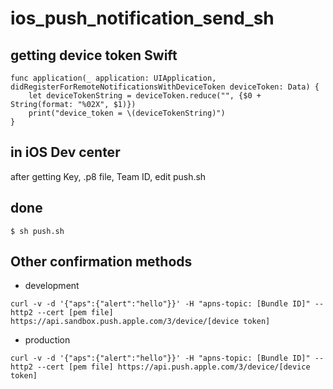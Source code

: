 # ios_push_notification_send_sh

## getting device token Swift

```
func application(_ application: UIApplication, didRegisterForRemoteNotificationsWithDeviceToken deviceToken: Data) {
    let deviceTokenString = deviceToken.reduce("", {$0 + String(format: "%02X", $1)})
    print("device_token = \(deviceTokenString)")
}
```

## in iOS Dev center

after getting Key, .p8 file,  Team ID,  edit push.sh


## done

```
$ sh push.sh
```


## Other confirmation methods

- development 

```
curl -v -d '{"aps":{"alert":"hello"}}' -H "apns-topic: [Bundle ID]" --http2 --cert [pem file] https://api.sandbox.push.apple.com/3/device/[device token]
```

- production
```
curl -v -d '{"aps":{"alert":"hello"}}' -H "apns-topic: [Bundle ID]" --http2 --cert [pem file] https://api.push.apple.com/3/device/[device token]
```


